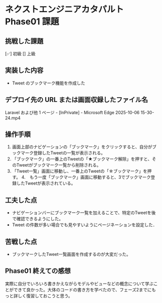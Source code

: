 # ネクストエンジニアカタパルト Phase01 課題

## 挑戦した課題

[✅] 初級
[] 上級

## 実装した内容

- Tweet のブックマーク機能を作成した

## デプロイ先の URL または画面収録したファイル名

Laravel および他 1 ページ - [InPrivate] - Microsoft​ Edge 2025-10-06 15-30-24.mp4

## 操作手順

1. 画面上部のナビゲーションの「ブックマーク」をクリックすると、自分がブックマーク登録したTweetの一覧が表示される。
2. 「ブックマーク」の一番上のTweetの「★ブックマーク解除」を押すと、そのTweetがブックマーク一覧から削除される。
3. 「Tweet一覧」画面に移動し、一番上のTweetの「☆ブックマーク」を押す。
4.　もう一度「ブックマーク」画面に移動すると、3でブックマーク登録したTweetが表示されている。

## 工夫した点

- ナビゲーションバーにブックマーク一覧を加えることで、特定のTweetを後で確認できるようにした。
- Tweet の件数が多い場合でも見やすいようにページネーションを設定した．

## 苦戦した点

- ブックマークしたTweet一覧画面を作成するのが大変だった。

## Phase01 終えての感想

実際に自分でいろいろ書きかえながらモデルやビューなどの概念について学ぶことができて良かった。大体のコードの書き方を学べたので、フェーズ2までにもっと詳しく復習しておこうと思う。
